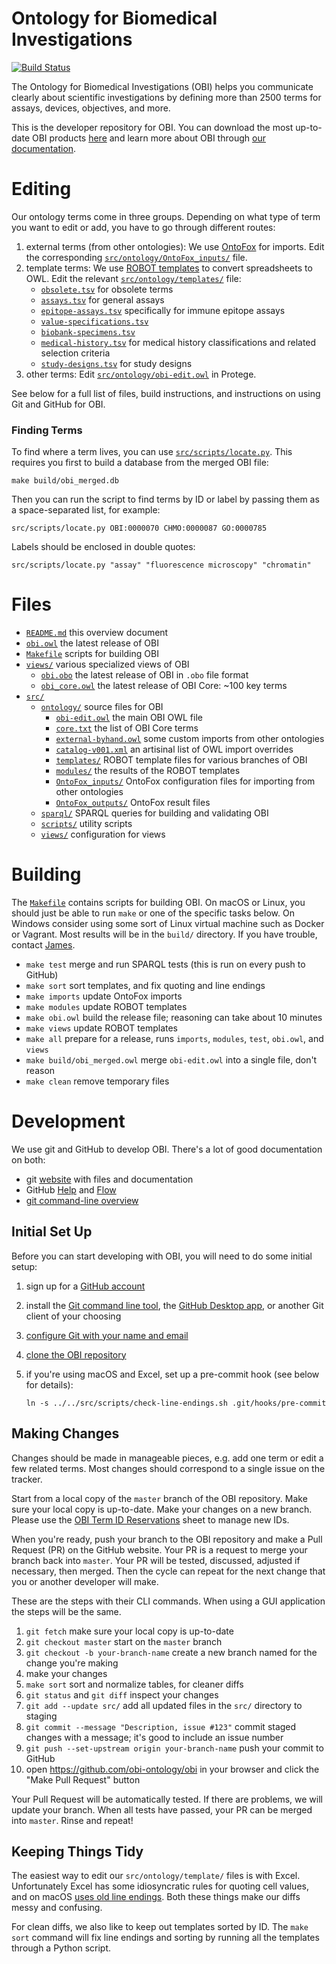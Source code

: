 # Ontology for Biomedical Investigations

[![Build Status](https://travis-ci.com/obi-ontology/obi.svg?branch=master)](https://travis-ci.com/obi-ontology/obi)

The Ontology for Biomedical Investigations (OBI) helps you communicate clearly about scientific investigations by defining more than 2500 terms for assays, devices, objectives, and more.

This is the developer repository for OBI. You can download the most up-to-date OBI products [here](http://obofoundry.org/ontology/obi.html) and learn more about OBI through [our documentation](https://github.com/obi-ontology/obi/wiki).

# Editing

Our ontology terms come in three groups. Depending on what type of term you want to edit or add, you have to go through different routes:

1. external terms (from other ontologies): We use [OntoFox](http://ontofox.hegroup.org) for imports. Edit the corresponding [`src/ontology/OntoFox_inputs/`](src/ontology/OntoFox_inputs/) file.
2. template terms: We use [ROBOT templates](http://robot.obolibrary.org/template) to convert spreadsheets to OWL. Edit the relevant [`src/ontology/templates/`](src/ontology/templates/) file:
    - [`obsolete.tsv`](src/ontology/templates/obsolete.tsv) for obsolete terms
    - [`assays.tsv`](src/ontology/templates/assays.tsv) for general assays
    - [`epitope-assays.tsv`](src/ontology/templates/epitope-assays.tsv) specifically for immune epitope assays
    - [`value-specifications.tsv`](src/ontology/templates/value-specifications.tsv)
    - [`biobank-specimens.tsv`](src/ontology/templates/biobank-specimens.tsv)
    - [`medical-history.tsv`](src/ontology/templates/medical-history.tsv) for medical history classifications and related selection criteria
    - [`study-designs.tsv`](src/ontology/templates/study-designs.tsv) for study designs
3. other terms: Edit [`src/ontology/obi-edit.owl`](src/ontology/obi-edit.owl) in Protege.

See below for a full list of files, build instructions, and instructions on using Git and GitHub for OBI.

### Finding Terms

To find where a term lives, you can use [`src/scripts/locate.py`](src/scripts/locate.py). This requires you first to build a database from the merged OBI file:
```
make build/obi_merged.db
```

Then you can run the script to find terms by ID or label by passing them as a space-separated list, for example:
```
src/scripts/locate.py OBI:0000070 CHMO:0000087 GO:0000785
```

Labels should be enclosed in double quotes:
```
src/scripts/locate.py "assay" "fluorescence microscopy" "chromatin"
```


# Files

- [`README.md`](README.md) this overview document
- [`obi.owl`](obi.owl) the latest release of OBI
- [`Makefile`](Makefile) scripts for building OBI
- [`views/`](views/) various specialized views of OBI
    - [`obi.obo`](views/obi.obo) the latest release of OBI in `.obo` file format
    - [`obi_core.owl`](views/obi_core.owl) the latest release of OBI Core: ~100 key terms
- [`src/`](src/)
    - [`ontology/`](src/ontology/) source files for OBI
        - [`obi-edit.owl`](src/ontology/obi-edit.owl) the main OBI OWL file
        - [`core.txt`](src/ontology/core.txt) the list of OBI Core terms
        - [`external-byhand.owl`](src/ontology/external-byhand.owl) some custom imports from other ontologies
        - [`catalog-v001.xml`](src/ontology/catalog-v001.xml) an artisinal list of OWL import overrides
        - [`templates/`](src/ontology/templates/) ROBOT template files for various branches of OBI
        - [`modules/`](src/ontology/modules/) the results of the ROBOT templates
        - [`OntoFox_inputs/`](src/ontology/OntoFox_inputs) OntoFox configuration files for importing from other ontologies
        - [`OntoFox_outputs/`](src/ontology/OntoFox_outputs) OntoFox result files
    - [`sparql/`](src/sparql/) SPARQL queries for building and validating OBI
    - [`scripts/`](src/scripts/) utility scripts
    - [`views/`](src/views/) configuration for views


# Building

The [`Makefile`](Makefile) contains scripts for building OBI. On macOS or Linux, you should just be able to run `make` or one of the specific tasks below. On Windows consider using some sort of Linux virtual machine such as Docker or Vagrant. Most results will be in the `build/` directory. If you have trouble, contact [James](mailto:james@overton.ca).

- `make test` merge and run SPARQL tests (this is run on every push to GitHub)
- `make sort` sort templates, and fix quoting and line endings
- `make imports` update OntoFox imports
- `make modules` update ROBOT templates
- `make obi.owl` build the release file; reasoning can take about 10 minutes
- `make views` update ROBOT templates
- `make all` prepare for a release, runs `imports`, `modules`, `test`, `obi.owl`, and `views`
- `make build/obi_merged.owl` merge `obi-edit.owl` into a single file, don't reason
- `make clean` remove temporary files


# Development

We use git and GitHub to develop OBI. There's a lot of good documentation on both:

- git [website](https://git-scm.com) with files and documentation
- GitHub [Help](https://help.github.com) and [Flow](https://guides.github.com/introduction/flow/)
- [git command-line overview](http://dont-be-afraid-to-commit.readthedocs.io/en/latest/git/commandlinegit.html)


## Initial Set Up

Before you can start developing with OBI, you will need to do some initial setup:

1. sign up for a [GitHub account](https://github.com)
2. install the [Git command line tool](https://help.github.com/articles/set-up-git/), the [GitHub Desktop app](https://help.github.com/articles/set-up-git/), or another Git client of your choosing
3. [configure Git with your name and email](https://help.github.com/articles/setting-your-username-in-git/)
4. [clone the OBI repository](https://help.github.com/articles/cloning-a-repository/)
5. if you're using macOS and Excel, set up a pre-commit hook (see below for details):

       ln -s ../../src/scripts/check-line-endings.sh .git/hooks/pre-commit


## Making Changes

Changes should be made in manageable pieces, e.g. add one term or edit a few related terms. Most changes should correspond to a single issue on the tracker.

Start from a local copy of the `master` branch of the OBI repository. Make sure your local copy is up-to-date. Make your changes on a new branch. Please use the [OBI Term ID Reservations](https://docs.google.com/spreadsheets/d/1tpDrSiO1DlEqkvZjrDSJrMm7OvH9GletljaR-SDeMTI) sheet to manage new IDs.

When you're ready, push your branch to the OBI repository and make a Pull Request (PR) on the GitHub website. Your PR is a request to merge your branch back into `master`. Your PR will be tested, discussed, adjusted if necessary, then merged. Then the cycle can repeat for the next change that you or another developer will make.

These are the steps with their CLI commands. When using a GUI application the steps will be the same.

1. `git fetch` make sure your local copy is up-to-date
2. `git checkout master` start on the `master` branch
3. `git checkout -b your-branch-name` create a new branch named for the change you're making
4. make your changes
5. `make sort` sort and normalize tables, for cleaner diffs
6. `git status` and `git diff` inspect your changes
7. `git add --update src/` add all updated files in the `src/` directory to staging
8. `git commit --message "Description, issue #123"` commit staged changes with a message; it's good to include an issue number
9. `git push --set-upstream origin your-branch-name` push your commit to GitHub
10. open <https://github.com/obi-ontology/obi> in your browser and click the "Make Pull Request" button

Your Pull Request will be automatically tested. If there are problems, we will update your branch. When all tests have passed, your PR can be merged into `master`. Rinse and repeat!


## Keeping Things Tidy

The easiest way to edit our `src/ontology/template/` files is with Excel. Unfortunately Excel has some idiosyncratic rules for quoting cell values, and on macOS [uses old line endings](http://developmentality.wordpress.com/2010/12/06/excel-2008-for-macs-csv-bug/). Both these things make our diffs messy and confusing.

For clean diffs, we also like to keep out templates sorted by ID. The `make sort` command will fix line endings and sorting by running all the templates through a Python script.
